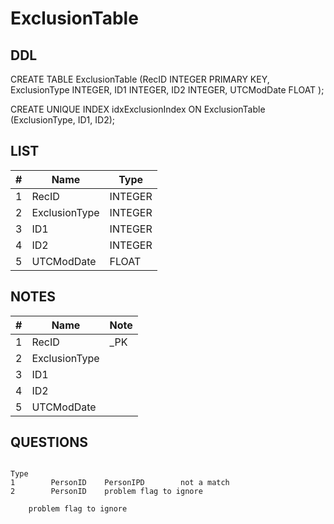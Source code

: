 # ExclusionTable

## DDL

CREATE TABLE ExclusionTable (RecID INTEGER PRIMARY KEY, ExclusionType INTEGER, ID1 INTEGER, ID2 INTEGER, UTCModDate FLOAT );

CREATE UNIQUE INDEX idxExclusionIndex ON ExclusionTable (ExclusionType, ID1, ID2);

## LIST

| #  | Name          | Type      |
|----|---------------|-----------|
| 1  | RecID         | INTEGER
| 2  | ExclusionType | INTEGER
| 3  | ID1           | INTEGER
| 4  | ID2           | INTEGER
| 5  | UTCModDate    | FLOAT

## NOTES

| #  | Name          | Note      |
|----|---------------|-----------|
| 1  | RecID         | _PK
| 2  | ExclusionType | 
| 3  | ID1           | 
| 4  | ID2           | 
| 5  | UTCModDate    | 

## QUESTIONS

```

Type
1        PersonID    PersonIPD        not a match
2        PersonID    problem flag to ignore

    problem flag to ignore

```

